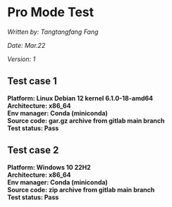 # Pro Mode Test

_Written by: Tangtangfang Fang_

_Date: Mar.22_

_Version: 1_

## Test case 1
**Platform: Linux Debian 12 kernel 6.1.0-18-amd64**\
**Architecture: x86_64**\
**Env manager: Conda (miniconda)**\
**Source code: gar.gz archive from gitlab main branch**\
**Test status: Pass**

## Test case 2
**Platform: Windows 10 22H2**\
**Architecture: x86_64**\
**Env manager: Conda (miniconda)**\
**Source code: zip archive from gitlab main branch**\
**Test status: Pass**
